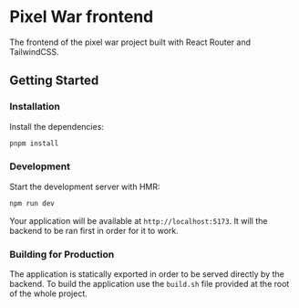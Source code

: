 # Pixel War frontend

The frontend of the pixel war project built with React Router and TailwindCSS.

## Getting Started


### Installation

Install the dependencies:

```bash
pnpm install
```

### Development

Start the development server with HMR:

```bash
npm run dev
```

Your application will be available at `http://localhost:5173`. It will the backend to be ran first in order for it to work.

### Building for Production

The application is statically exported in order to be served directly by the backend. To build the application use the `build.sh` file provided at the root of the whole project.
